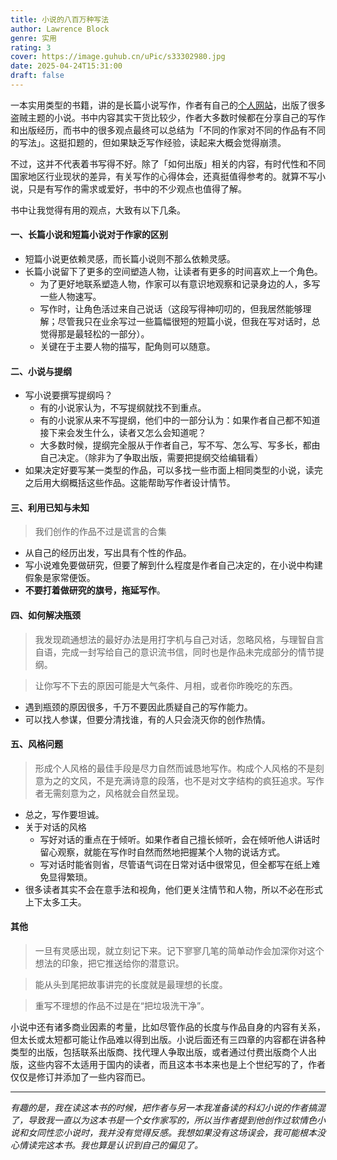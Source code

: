 ```yaml
---
title: 小说的八百万种写法
author: Lawrence Block
genre: 实用
rating: 3
cover: https://image.guhub.cn/uPic/s33302980.jpg
date: 2025-04-24T15:31:00
draft: false
---
```

一本实用类型的书籍，讲的是长篇小说写作，作者有自己的[个人网站](https://lawrenceblock.com)，出版了很多盗贼主题的小说。书中内容其实干货比较少，作者大多数时候都在分享自己的写作和出版经历，而书中的很多观点最终可以总结为「不同的作家对不同的作品有不同的写法」。这挺扣题的，但如果缺乏写作经验，读起来大概会觉得崩溃。

不过，这并不代表着书写得不好。除了「如何出版」相关的内容，有时代性和不同国家地区行业现状的差异，有关写作的心得体会，还真挺值得参考的。就算不写小说，只是有写作的需求或爱好，书中的不少观点也值得了解。

书中让我觉得有用的观点，大致有以下几条。

#### 一、长篇小说和短篇小说对于作家的区别

- 短篇小说更依赖灵感，而长篇小说则不那么依赖灵感。
- 长篇小说留下了更多的空间塑造人物，让读者有更多的时间喜欢上一个角色。
	- 为了更好地联系塑造人物，作家可以有意识地观察和记录身边的人，多写一些人物速写。
	- 写作时，让角色活过来自己说话（这段写得神叨叨的，但我居然能够理解；尽管我只在业余写过一些篇幅很短的短篇小说，但我在写对话时，总觉得那是最轻松的一部分）。
	- 关键在于主要人物的描写，配角则可以随意。
#### 二、小说与提纲

- 写小说要撰写提纲吗？
	- 有的小说家认为，不写提纲就找不到重点。
	- 有的小说家从来不写提纲，他们中的一部分认为：如果作者自己都不知道接下来会发生什么，读者又怎么会知道呢？
	- 大多数时候，提纲完全服从于作者自己，写不写、怎么写、写多长，都由自己决定。（除非为了争取出版，需要把提纲交给编辑看）
- 如果决定好要写某一类型的作品，可以多找一些市面上相同类型的小说，读完之后用大纲概括这些作品。这能帮助写作者设计情节。

#### 三、利用已知与未知

> 我们创作的作品不过是谎言的合集

- 从自己的经历出发，写出具有个性的作品。
- 写小说难免要做研究，但要了解到什么程度是作者自己决定的，在小说中构建假象是家常便饭。
- **不要打着做研究的旗号，拖延写作**。

#### 四、如何解决瓶颈

> 我发现疏通想法的最好办法是用打字机与自己对话，忽略风格，与理智自言自语，完成一封写给自己的意识流书信，同时也是作品未完成部分的情节提纲。

> 让你写不下去的原因可能是大气条件、月相，或者你昨晚吃的东西。

- 遇到瓶颈的原因很多，千万不要因此质疑自己的写作能力。
- 可以找人参谋，但要分清找谁，有的人只会浇灭你的创作热情。

#### 五、风格问题

> 形成个人风格的最佳手段是尽力自然而诚恳地写作。构成个人风格的不是刻意为之的文风，不是充满诗意的段落，也不是对文字结构的疯狂追求。写作者无需刻意为之，风格就会自然呈现。

- 总之，写作要坦诚。
- 关于对话的风格
	- 写好对话的重点在于倾听。如果作者自己擅长倾听，会在倾听他人讲话时留心观察，就能在写作时自然而然地把握某个人物的说话方式。
	- 写对话时能省则省，尽管语气词在日常对话中很常见，但全都写在纸上难免显得繁琐。
- 很多读者其实不会在意手法和视角，他们更关注情节和人物，所以不必在形式上下太多工夫。

#### 其他

> 一旦有灵感出现，就立刻记下来。记下寥寥几笔的简单动作会加深你对这个想法的印象，把它推送给你的潜意识。

> 能从头到尾把故事讲完的长度就是最理想的长度。

> 重写不理想的作品不过是在“把垃圾洗干净”。

小说中还有诸多商业因素的考量，比如尽管作品的长度与作品自身的内容有关系，但太长或太短都可能让作品难以得到出版。小说后面还有三四章的内容都在讲各种类型的出版，包括联系出版商、找代理人争取出版，或者通过付费出版商个人出版，这些内容不太适用于国内的读者，而且这本书本来也是上个世纪写的了，作者仅仅是修订并添加了一些内容而已。

---

*有趣的是，我在读这本书的时候，把作者与另一本我准备读的科幻小说的作者搞混了，导致我一直以为这本书是一个女作家写的，所以当作者提到他创作过软情色小说和女同性恋小说时，我并没有觉得反感。我想如果没有这场误会，我可能根本没心情读完这本书。我也算是认识到自己的偏见了。*

